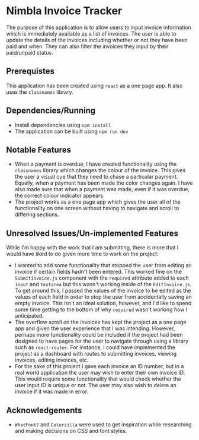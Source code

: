 # Nimbla Invoice Tracker

The purpose of this application is to allow users to input invoice information which is immediately available as a list of invoices. The user is able to update the details of the invoices including whether or not they have been paid and when. They can also filter the invoices they input by their paid/unpaid status.

## Prerequistes

This application has been created using `react` as a one page app. It also uses the `classnames` library.

## Dependencies/Running

- Install dependencies using `npm install`
- The application can be built using `npm run dev`

## Notable Features

- When a payment is overdue, I have created functionality using the `classnames` library which changes the colour of the invoice. This gives the user a visual cue that they need to chase a particular payment. Equally, when a payment has been made the color changes again. I have also made sure that when a payment was made, even if it was overdue, the correct colour indicator appears.
- The project works as a one page app which gives the user all of the functionality on one screen without having to navigate and scroll to differing sections.

## Unresolved Issues/Un-implemented Features

While I'm happy with the work that I am submitting, there is more that I would have liked to do given more time to work on the project:

- I wanted to add some functionality that stopped the user from editing an invoice if certain fields hadn't been entered. This worked fine on the `SubmitInvoice.js` component with the `required` attribute added to each `input` and `textarea` but this wasn't working inside of the `EditInvoice.js`. To get around this, I passed the values of the invoice to be edited as the values of each field in order to stop the user from accidentally saving an empty invoice. This isn't an ideal solution, however, and I'd like to spend some time getting to the bottom of why `required` wasn't working how I anticipated.
- The overflow scroll on the invoices has kept the project as a one page app and given the user experience that I was intending. However, perhaps more functionality could be included if the project had been designed to have pages for the user to navigate through using a library such as `react-router`. For instance, I could have implemented the project as a dashboard with routes to submitting invoices, viewing invoices, editing invoices, etc.
- For the sake of this project I gave each invoice an ID number, but in a real world application the user may wish to enter their own invoice ID. This would require some functionality that would check whether the user input ID is unique or not. The user may also wish to delete an invoice if it was made in error.

## Acknowledgements

- `WhatFont?` and `Colorzilla` were used to get inspiration while researching and making decisions on CSS and font styles.
